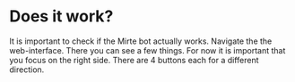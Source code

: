 # Does it work?

It is important to check if the Mirte bot actually works. Navigate the the web-interface. There you can see a few things. For now it is important that you focus on the right side. There are 4 buttons each for a different direction.
